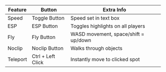 
| Feature  | Button            | Extra Info                           |
| -------- | ----------------- | ------------------------------------ |
| Speed    | Toggle Button     | Speed set in text box                |
| ESP      | ESP Button        | Toggles highlights on all players    |
| Fly      | Fly Button        | WASD movement, space/shift = up/down |
| Noclip   | Noclip Button     | Walks through objects                |
| Teleport | Ctrl + Left Click | Instantly move to clicked spot       |
